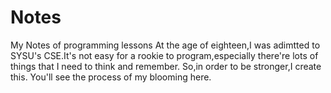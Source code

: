 # Notes
My Notes of programming lessons
At the age of eighteen,I was adimtted to SYSU's CSE.It's not easy for a rookie to program,especially there're lots of things that I need to think and remember.
So,in order to be stronger,I create this.
You'll see the process of my blooming here.
